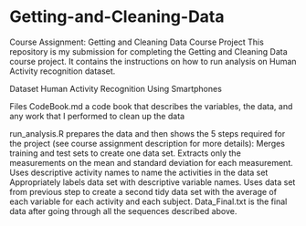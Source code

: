 # Getting-and-Cleaning-Data

Course Assignment: Getting and Cleaning Data Course Project
This repository is my submission for completing the Getting and Cleaning Data course project. It contains the instructions on how to run analysis on Human Activity recognition dataset.

Dataset
Human Activity Recognition Using Smartphones

Files
CodeBook.md a code book that describes the variables, the data, and any work that I performed to clean up the data

run_analysis.R prepares the data and then shows the 5 steps required for the project (see course assignment description for more details):
Merges  training and  test sets to create one data set.
Extracts only the measurements on the mean and standard deviation for each measurement.
Uses descriptive activity names to name the activities in the data set
Appropriately labels  data set with descriptive variable names.
Uses data set from previous step to create a second tidy data set with the average of each variable for each activity and each subject.
Data_Final.txt is the  final data after going through all the sequences described above.
